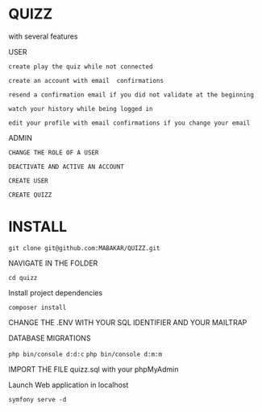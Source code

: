 # QUIZZ 

with several features

USER

```create play the quiz while not connected```

```create an account with email  confirmations```

```resend a confirmation email if you did not validate at the beginning``` 

```watch your history while being logged in```

```edit your profile with email confirmations if you change your email```

ADMIN

```CHANGE THE ROLE OF A USER```

```DEACTIVATE AND ACTIVE AN ACCOUNT```

```CREATE USER```

```CREATE QUIZZ```

# INSTALL

```git clone git@github.com:MABAKAR/QUIZZ.git```




NAVIGATE IN THE FOLDER

```cd quizz```

Install project dependencies


```composer install```



CHANGE THE .ENV WITH YOUR SQL IDENTIFIER AND YOUR MAILTRAP

DATABASE MIGRATIONS

```php bin/console d:d:c```
```php bin/console d:m:m```

IMPORT THE FILE quizz.sql with your phpMyAdmin

Launch Web application in localhost

```symfony serve -d ```
